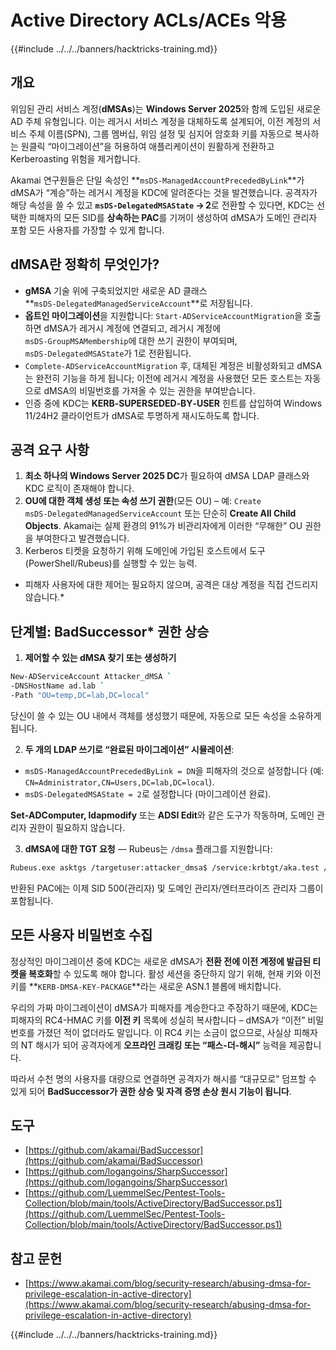 # Active Directory ACLs/ACEs 악용

{{#include ../../../banners/hacktricks-training.md}}

## 개요

위임된 관리 서비스 계정(**dMSAs**)는 **Windows Server 2025**와 함께 도입된 새로운 AD 주체 유형입니다. 이는 레거시 서비스 계정을 대체하도록 설계되어, 이전 계정의 서비스 주체 이름(SPN), 그룹 멤버십, 위임 설정 및 심지어 암호화 키를 자동으로 복사하는 원클릭 “마이그레이션”을 허용하여 애플리케이션이 원활하게 전환하고 Kerberoasting 위험을 제거합니다.

Akamai 연구원들은 단일 속성인 **`msDS‑ManagedAccountPrecededByLink`**가 dMSA가 “계승”하는 레거시 계정을 KDC에 알려준다는 것을 발견했습니다. 공격자가 해당 속성을 쓸 수 있고 **`msDS‑DelegatedMSAState` → 2**로 전환할 수 있다면, KDC는 선택한 피해자의 모든 SID를 **상속하는 PAC**를 기꺼이 생성하여 dMSA가 도메인 관리자 포함 모든 사용자를 가장할 수 있게 합니다.

## dMSA란 정확히 무엇인가?

* **gMSA** 기술 위에 구축되었지만 새로운 AD 클래스 **`msDS‑DelegatedManagedServiceAccount`**로 저장됩니다.
* **옵트인 마이그레이션**을 지원합니다: `Start‑ADServiceAccountMigration`을 호출하면 dMSA가 레거시 계정에 연결되고, 레거시 계정에 `msDS‑GroupMSAMembership`에 대한 쓰기 권한이 부여되며, `msDS‑DelegatedMSAState`가 1로 전환됩니다.
* `Complete‑ADServiceAccountMigration` 후, 대체된 계정은 비활성화되고 dMSA는 완전히 기능을 하게 됩니다; 이전에 레거시 계정을 사용했던 모든 호스트는 자동으로 dMSA의 비밀번호를 가져올 수 있는 권한을 부여받습니다.
* 인증 중에 KDC는 **KERB‑SUPERSEDED‑BY‑USER** 힌트를 삽입하여 Windows 11/24H2 클라이언트가 dMSA로 투명하게 재시도하도록 합니다.

## 공격 요구 사항
1. **최소 하나의 Windows Server 2025 DC**가 필요하여 dMSA LDAP 클래스와 KDC 로직이 존재해야 합니다.
2. **OU에 대한 객체 생성 또는 속성 쓰기 권한**(모든 OU) – 예: `Create msDS‑DelegatedManagedServiceAccount` 또는 단순히 **Create All Child Objects**. Akamai는 실제 환경의 91%가 비관리자에게 이러한 “무해한” OU 권한을 부여한다고 발견했습니다.
3. Kerberos 티켓을 요청하기 위해 도메인에 가입된 호스트에서 도구(PowerShell/Rubeus)를 실행할 수 있는 능력.
* 피해자 사용자에 대한 제어는 필요하지 않으며, 공격은 대상 계정을 직접 건드리지 않습니다.*

## 단계별: BadSuccessor* 권한 상승

1. **제어할 수 있는 dMSA 찾기 또는 생성하기**
```bash
New‑ADServiceAccount Attacker_dMSA `
‑DNSHostName ad.lab `
‑Path "OU=temp,DC=lab,DC=local"
```

당신이 쓸 수 있는 OU 내에서 객체를 생성했기 때문에, 자동으로 모든 속성을 소유하게 됩니다.

2. **두 개의 LDAP 쓰기로 “완료된 마이그레이션” 시뮬레이션**:
- `msDS‑ManagedAccountPrecededByLink = DN`을 피해자의 것으로 설정합니다 (예: `CN=Administrator,CN=Users,DC=lab,DC=local`).
- `msDS‑DelegatedMSAState = 2`로 설정합니다 (마이그레이션 완료).

**Set‑ADComputer, ldapmodify** 또는 **ADSI Edit**와 같은 도구가 작동하며, 도메인 관리자 권한이 필요하지 않습니다.

3. **dMSA에 대한 TGT 요청** — Rubeus는 `/dmsa` 플래그를 지원합니다:

```bash
Rubeus.exe asktgs /targetuser:attacker_dmsa$ /service:krbtgt/aka.test /dmsa /opsec /nowrap /ptt /ticket:<Machine TGT>
```

반환된 PAC에는 이제 SID 500(관리자) 및 도메인 관리자/엔터프라이즈 관리자 그룹이 포함됩니다.

## 모든 사용자 비밀번호 수집

정상적인 마이그레이션 중에 KDC는 새로운 dMSA가 **전환 전에 이전 계정에 발급된 티켓을 복호화**할 수 있도록 해야 합니다. 활성 세션을 중단하지 않기 위해, 현재 키와 이전 키를 **`KERB‑DMSA‑KEY‑PACKAGE`**라는 새로운 ASN.1 블롭에 배치합니다.

우리의 가짜 마이그레이션이 dMSA가 피해자를 계승한다고 주장하기 때문에, KDC는 피해자의 RC4-HMAC 키를 **이전 키** 목록에 성실히 복사합니다 – dMSA가 “이전” 비밀번호를 가졌던 적이 없더라도 말입니다. 이 RC4 키는 소금이 없으므로, 사실상 피해자의 NT 해시가 되어 공격자에게 **오프라인 크래킹 또는 “패스-더-해시”** 능력을 제공합니다.

따라서 수천 명의 사용자를 대량으로 연결하면 공격자가 해시를 “대규모로” 덤프할 수 있게 되어 **BadSuccessor가 권한 상승 및 자격 증명 손상 원시 기능이 됩니다**.

## 도구

- [https://github.com/akamai/BadSuccessor](https://github.com/akamai/BadSuccessor)
- [https://github.com/logangoins/SharpSuccessor](https://github.com/logangoins/SharpSuccessor)
- [https://github.com/LuemmelSec/Pentest-Tools-Collection/blob/main/tools/ActiveDirectory/BadSuccessor.ps1](https://github.com/LuemmelSec/Pentest-Tools-Collection/blob/main/tools/ActiveDirectory/BadSuccessor.ps1)

## 참고 문헌

- [https://www.akamai.com/blog/security-research/abusing-dmsa-for-privilege-escalation-in-active-directory](https://www.akamai.com/blog/security-research/abusing-dmsa-for-privilege-escalation-in-active-directory)

{{#include ../../../banners/hacktricks-training.md}}
